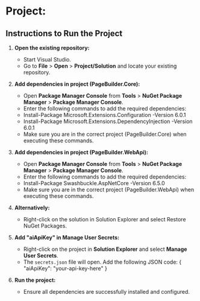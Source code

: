 # Project:

## Instructions to Run the Project

1. **Open the existing repository:**
   - Start Visual Studio.
   - Go to **File** > **Open** > **Project/Solution** and locate your existing repository.

2. **Add dependencies in project (PageBuilder.Core):**
   - Open **Package Manager Console** from **Tools** > **NuGet Package Manager** > **Package Manager Console**.
   - Enter the following commands to add the required dependencies:
   - Install-Package Microsoft.Extensions.Configuration -Version 6.0.1
   - Install-Package Microsoft.Extensions.DependencyInjection -Version 6.0.1
   - Make sure you are in the correct project (PageBuilder.Core) when executing these commands.

3. **Add dependencies in project (PageBuilder.WebApi):**
   - Open **Package Manager Console** from **Tools** > **NuGet Package Manager** > **Package Manager Console**.
   - Enter the following commands to add the required dependencies:
   - Install-Package Swashbuckle.AspNetCore -Version 6.5.0
   - Make sure you are in the correct project (PageBuilder.WebApi) when executing these commands.

4. **Alternatively:**
    - Right-click on the solution in Solution Explorer and select Restore NuGet Packages.

5. **Add "aiApiKey" in Manage User Secrets:**
   - Right-click on the project in **Solution Explorer** and select **Manage User Secrets**.
   - The `secrets.json` file will open. Add the following JSON code:
     {
       "aiApiKey": "your-api-key-here"
     }

6. **Run the project:**
   - Ensure all dependencies are successfully installed and configured.